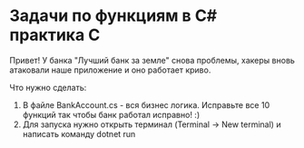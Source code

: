# Задачи по функциям в C# практика С

Привет! У банка "Лучший банк за земле" снова проблемы, хакеры вновь  атаковали наше приложение и оно работает криво. 


 Что нужно сделать: 

 1. В файле BankAccount.cs - вся бизнес логика. Исправьте все 10 функций так чтобы банк работал исправно! :)
 2. Для запуска нужно открыть терминал (Terminal -> New terminal) и написать команду dotnet run


 